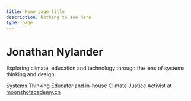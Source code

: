 ```yaml
---
title: Home page title
description: Nothing to see here
type: page
---
```


# Jonathan Nylander
Exploring climate, education and technology through the lens of systems thinking and design.

Systems Thinking Educator and in-house Climate Justice Activist at <a href="https://en.moonshotacademy.cn" target="_blank" rel="noopener noreferrer">moonshotacademy.cn</a>
